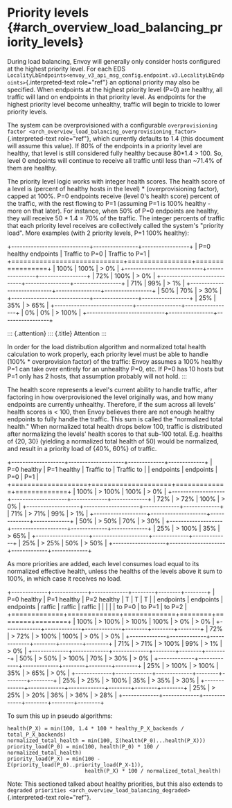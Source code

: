 Priority levels {#arch_overview_load_balancing_priority_levels}
===============

During load balancing, Envoy will generally only consider hosts
configured at the highest priority level. For each EDS
`LocalityLbEndpoints<envoy_v3_api_msg_config.endpoint.v3.LocalityLbEndpoints>`{.interpreted-text
role="ref"} an optional priority may also be specified. When endpoints
at the highest priority level (P=0) are healthy, all traffic will land
on endpoints in that priority level. As endpoints for the highest
priority level become unhealthy, traffic will begin to trickle to lower
priority levels.

The system can be overprovisioned with a configurable
`overprovisioning factor <arch_overview_load_balancing_overprovisioning_factor>`{.interpreted-text
role="ref"}, which currently defaults to 1.4 (this document will assume
this value). If 80% of the endpoints in a priority level are healthy,
that level is still considered fully healthy because 80\*1.4 \> 100. So,
level 0 endpoints will continue to receive all traffic until less than
\~71.4% of them are healthy.

The priority level logic works with integer health scores. The health
score of a level is (percent of healthy hosts in the level) \*
(overprovisioning factor), capped at 100%. P=0 endpoints receive (level
0\'s health score) percent of the traffic, with the rest flowing to P=1
(assuming P=1 is 100% healthy - more on that later). For instance, when
50% of P=0 endpoints are healthy, they will receive 50 \* 1.4 = 70% of
the traffic. The integer percents of traffic that each priority level
receives are collectively called the system\'s \"priority load\". More
examples (with 2 priority levels, P=1 100% healthy):

+----------------------------+----------------+-----------------+
| P=0 healthy endpoints      | Traffic to P=0 | Traffic to P=1  |
+============================+================+=================+
| 100%                       | 100%           | > 0%            |
+----------------------------+----------------+-----------------+
| 72%                        | 100%           | > 0%            |
+----------------------------+----------------+-----------------+
| 71%                        | 99%            | > 1%            |
+----------------------------+----------------+-----------------+
| 50%                        | 70%            | > 30%           |
+----------------------------+----------------+-----------------+
| 25%                        | 35%            | > 65%           |
+----------------------------+----------------+-----------------+
| 0%                         | 0%             | > 100%          |
+----------------------------+----------------+-----------------+

::: {.attention}
::: {.title}
Attention
:::

In order for the load distribution algorithm and normalized total health
calculation to work properly, each priority level must be able to handle
(100% \* overprovision factor) of the traffic: Envoy assumes a 100%
healthy P=1 can take over entirely for an unhealthy P=0, etc. If P=0 has
10 hosts but P=1 only has 2 hosts, that assumption probably will not
hold.
:::

The health score represents a level\'s current ability to handle
traffic, after factoring in how overprovisioned the level originally
was, and how many endpoints are currently unhealthy. Therefore, if the
sum across all levels\' health scores is \< 100, then Envoy believes
there are not enough healthy endpoints to fully handle the traffic. This
sum is called the \"normalized total health.\" When normalized total
health drops below 100, traffic is distributed after normalizing the
levels\' health scores to that sub-100 total. E.g. healths of {20, 30}
(yielding a normalized total health of 50) would be normalized, and
result in a priority load of {40%, 60%} of traffic.

+-------------------+--------------------+-------------+-------------+
| P=0 healthy       | P=1 healthy        | Traffic to  | Traffic to  |
| endpoints         | endpoints          | P=0         | P=1         |
+===================+====================+=============+=============+
| 100%              | > 100%             | 100%        | > 0%        |
+-------------------+--------------------+-------------+-------------+
| 72%               | > 72%              | 100%        | > 0%        |
+-------------------+--------------------+-------------+-------------+
| 71%               | > 71%              | 99%         | > 1%        |
+-------------------+--------------------+-------------+-------------+
| 50%               | > 50%              | 70%         | > 30%       |
+-------------------+--------------------+-------------+-------------+
| 25%               | > 100%             | 35%         | > 65%       |
+-------------------+--------------------+-------------+-------------+
| 25%               | > 25%              | 50%         | > 50%       |
+-------------------+--------------------+-------------+-------------+

As more priorities are added, each level consumes load equal to its
normalized effective health, unless the healths of the levels above it
sum to 100%, in which case it receives no load.

+-------------+-------------+-------------+--------+--------+--------+
| P=0 healthy | P=1 healthy | P=2 healthy | T      | T      | T      |
| endpoints   | endpoints   | endpoints   | raffic | raffic | raffic |
|             |             |             | to P=0 | to P=1 | to P=2 |
+=============+=============+=============+========+========+========+
| 100%        | > 100%      | > 100%      | 100%   | > 0%   | > 0%   |
+-------------+-------------+-------------+--------+--------+--------+
| 72%         | > 72%       | > 100%      | 100%   | > 0%   | > 0%   |
+-------------+-------------+-------------+--------+--------+--------+
| 71%         | > 71%       | > 100%      | 99%    | > 1%   | > 0%   |
+-------------+-------------+-------------+--------+--------+--------+
| 50%         | > 50%       | > 100%      | 70%    | > 30%  | > 0%   |
+-------------+-------------+-------------+--------+--------+--------+
| 25%         | > 100%      | > 100%      | 35%    | > 65%  | > 0%   |
+-------------+-------------+-------------+--------+--------+--------+
| 25%         | > 25%       | > 100%      | 35%    | > 35%  | > 30%  |
+-------------+-------------+-------------+--------+--------+--------+
| 25%         | > 25%       | > 20%       | 36%    | > 36%  | > 28%  |
+-------------+-------------+-------------+--------+--------+--------+

To sum this up in pseudo algorithms:

    health(P_X) = min(100, 1.4 * 100 * healthy_P_X_backends / total_P_X_backends)
    normalized_total_health = min(100, Σ(health(P_0)...health(P_X)))
    priority_load(P_0) = min(100, health(P_0) * 100 / normalized_total_health)
    priority_load(P_X) = min(100 - Σ(priority_load(P_0)..priority_load(P_X-1)),
                             health(P_X) * 100 / normalized_total_health)

Note: This sectioned talked about healthy priorities, but this also
extends to
`degraded priorities <arch_overview_load_balancing_degraded>`{.interpreted-text
role="ref"}.
